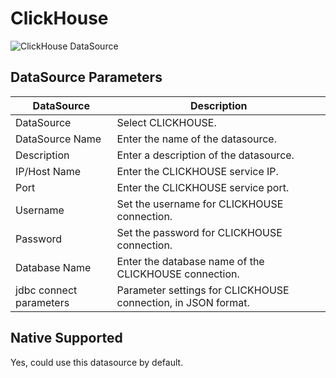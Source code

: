 # ClickHouse

![ClickHouse DataSource](../../../../img/new_ui/dev/datasource/ClickHouse.png)

## DataSource Parameters

| **DataSource**          | **Description** |
|-------------------------| --- |
| DataSource              | Select CLICKHOUSE. |
| DataSource Name         | Enter the name of the datasource. |
| Description             | Enter a description of the datasource. |
| IP/Host Name            | Enter the CLICKHOUSE service IP. |
| Port                    | Enter the CLICKHOUSE service port. |
| Username                | Set the username for CLICKHOUSE connection. |
| Password                | Set the password for CLICKHOUSE connection. |
| Database Name           | Enter the database name of the CLICKHOUSE connection. |
| jdbc connect parameters | Parameter settings for CLICKHOUSE connection, in JSON format. |

## Native Supported

Yes, could use this datasource by default.